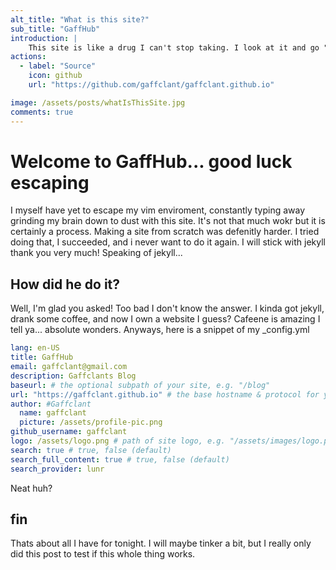 ```yaml
---
alt_title: "What is this site?"
sub_title: "GaffHub"
introduction: |
    This site is like a drug I can't stop taking. I look at it and go "what if i changed *this* or *that* or yada yada yada. Basically this site can be seen as... a resume? No... a project. Yeah, this is a *project*.
actions:
  - label: "Source"
    icon: github 
    url: "https://github.com/gaffclant/gaffclant.github.io"

image: /assets/posts/whatIsThisSite.jpg
comments: true
---
```

# Welcome to GaffHub... good luck escaping

I myself have yet to escape my vim enviroment, constantly typing away grinding my brain down to dust with  this site. It's not that much wokr but it is certainly a process. 
Making a site from scratch was defenitly harder. I tried doing that, I succeeded, and i never want to do it again. I will stick with jekyll thank you very much! Speaking of jekyll...

## How did he do it?
Well, I'm glad you asked! Too bad I don't know the answer. I kinda got jekyll, drank some coffee, and now I own a website I guess? Cafeene is amazing I tell ya... absolute wonders.
Anyways, here is a snippet of my \_config.yml

```yml
lang: en-US
title: GaffHub
email: gaffclant@gmail.com
description: Gaffclants Blog
baseurl: # the optional subpath of your site, e.g. "/blog"
url: "https://gaffclant.github.io" # the base hostname & protocol for your site e.g. "https://mmistakes.github.io"
author: #Gaffclant
  name: gaffclant
  picture: /assets/profile-pic.png
github_username: gaffclant
logo: /assets/logo.png # path of site logo, e.g. "/assets/images/logo.png"
search: true # true, false (default)
search_full_content: true # true, false (default)
search_provider: lunr
```

Neat huh?

## fin 
Thats about all I have for tonight. I will maybe tinker a bit, but I really only did this post to test if this whole thing works.

